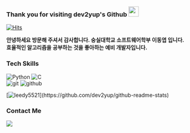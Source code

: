 ### Thank you for visiting dev2yup's Github <img src="https://user-images.githubusercontent.com/5679180/79618120-0daffb80-80be-11ea-819e-d2b0fa904d07.gif" width="27px">

[![Hits](https://hits.seeyoufarm.com/api/count/incr/badge.svg?url=https%3A%2F%2Fgithub.com%2Fleedy55210&count_bg=%23C558DD&title_bg=%23555555&icon=mediafire.svg&icon_color=%23E7E7E7&title=hits&edge_flat=false)](https://hits.seeyoufarm.com)
<p>
  <b>안녕하세요 방문해 주셔서 감사합니다. 숭실대학교 소프트웨어학부 이동엽 입니다.</b></br>
  <b>효율적인 알고리즘을 공부하는 것을 좋아하는 예비 개발자입니다.</b>
</p>

 <h3>Tech Skills</h3>
  <p>
  <img alt="Python" src="https://img.shields.io/badge/-Python-3776ab?style=flat-square&logo=python&logoColor=white" />
  <img alt="C" src="https://img.shields.io/badge/-C-A8B9CC?style=flat-square&logo=C&logoColor=white" />
  </br>

  <img alt="git" src="https://img.shields.io/badge/-Git-F05032?style=flat-square&logo=git&logoColor=white" />
   <img alt="github" src="https://img.shields.io/badge/-Github-181717?style=flat-square&logo=Github&logoColor=white" />
  </br> 
  
  [![leedy5521](https://github-readme-stats.vercel.app/api?username=leedy5521&theme=flag-india&hide_border=false&show_icons=true&line_height=20&show_owner=true")](https://github.com/dev2yup/github-readme-stats)

<h3>Contact Me</h3>
<p>
<a href="mailto:leedy552193@gmail.com"><img src="https://img.shields.io/badge/Email-D14836.svg?style=for-the-badge&logo=GMail&logoColor=white"/></a> &nbsp;
</p>
